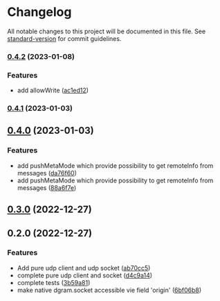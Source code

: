 # Changelog

All notable changes to this project will be documented in this file. See [standard-version](https://github.com/conventional-changelog/standard-version) for commit guidelines.

### [0.4.2](https://github.com/JerryCauser/socket-udp/compare/v0.4.1...v0.4.2) (2023-01-08)


### Features

* add allowWrite ([ac1ed12](https://github.com/JerryCauser/socket-udp/commit/ac1ed1215642de4cef2363a6bb7686cb74e3fe1a))

### [0.4.1](https://github.com/JerryCauser/socket-udp/compare/v0.4.0...v0.4.1) (2023-01-03)

## [0.4.0](https://github.com/JerryCauser/socket-udp/compare/v0.3.0...v0.4.0) (2023-01-03)


### Features

* add pushMetaMode which provide possibility to get remoteInfo from messages ([da76f60](https://github.com/JerryCauser/socket-udp/commit/da76f60b68fe2d692a3cceb9b640a8935842b2d0))
* add pushMetaMode which provide possibility to get remoteInfo from messages ([88a6f7e](https://github.com/JerryCauser/socket-udp/commit/88a6f7e6079470ed1caf6414ee4d8a15de4f8ba7))

## [0.3.0](https://github.com/JerryCauser/socket-udp/compare/v0.2.0...v0.3.0) (2022-12-27)

## 0.2.0 (2022-12-27)


### Features

* Add pure udp client and udp socket ([ab70cc5](https://github.com/JerryCauser/socket-udp/commit/ab70cc55b5022c297593fa98299fa92a0643a3a2))
* complete pure udp client and socket ([d4c9a14](https://github.com/JerryCauser/socket-udp/commit/d4c9a143d06ebb425f944299c9b8daac85b25d69))
* complete tests ([3b59a81](https://github.com/JerryCauser/socket-udp/commit/3b59a814167f83e504815a61066fb9b4fb3536ed))
* make native dgram.socket accessible vie field 'origin' ([6bf06b8](https://github.com/JerryCauser/socket-udp/commit/6bf06b80772428b8d37c793600bd3d02fe995971))
